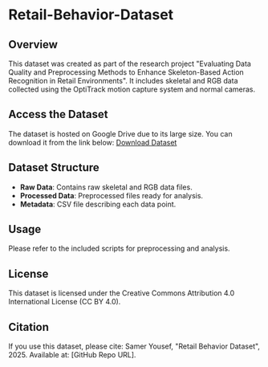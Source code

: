 # Retail-Behavior-Dataset

## Overview
This dataset was created as part of the research project "Evaluating Data Quality and Preprocessing Methods to Enhance Skeleton-Based Action Recognition in Retail Environments".
It includes skeletal and RGB data collected using the OptiTrack motion capture system and normal cameras.

## Access the Dataset
The dataset is hosted on Google Drive due to its large size. You can download it from the link below:
[Download Dataset](https://drive.google.com/your-link-here)

## Dataset Structure
- **Raw Data**: Contains raw skeletal and RGB data files.
- **Processed Data**: Preprocessed files ready for analysis.
- **Metadata**: CSV file describing each data point.

## Usage
Please refer to the included scripts for preprocessing and analysis. 

## License
This dataset is licensed under the Creative Commons Attribution 4.0 International License (CC BY 4.0).

## Citation
If you use this dataset, please cite:
Samer Yousef, "Retail Behavior Dataset", 2025. Available at: [GitHub Repo URL].

